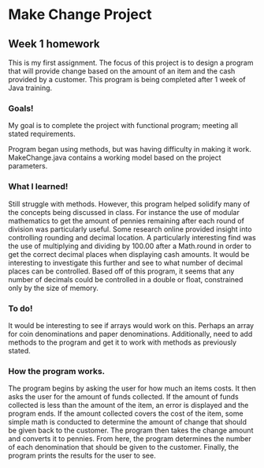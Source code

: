 # Make Change Project
## Week 1 homework

This is my first assignment. The focus of this project is to design a program that will provide change based on the amount of an item and the cash provided by a customer. This program is being completed after 1 week of Java training.

### Goals!

My goal is to complete the project with functional program; meeting all stated requirements.

Program began using methods, but was having difficulty in making it work. MakeChange.java contains a working model based on the project parameters. 

### What I learned!

Still struggle with methods. However, this program helped solidify many of the concepts being discussed in class. For instance the use of modular mathematics to get the amount of pennies remaining after each round of division was particularly useful. Some research online provided insight into controlling rounding and decimal location. A particularly interesting find was the use of multiplying and dividing by 100.00 after a Math.round in order to get the correct decimal places when displaying cash amounts. It would be interesting to investigate this further and see to what number of decimal places can be controlled. Based off of this program, it seems that any number of decimals could be controlled in a double or float, constrained only by the size of memory. 

### To do!

It would be interesting to see if arrays would work on this. Perhaps an array for coin denominations and paper denominations. Additionally, need to add methods to the program and get it to work with methods as previously stated. 

### How the program works.

The program begins by asking the user for how much an items costs. It then asks the user for the amount of funds collected. If the amount of funds collected is less than the amount of the item, an error is displayed and the program ends. If the amount collected covers the cost of the item, some simple math is conducted to determine the amount of change that should be given back to the customer. The program then takes the change amount and converts it to pennies. From here, the program determines the number of each denomination that should be given to the customer. Finally, the program prints the results for the user to see. 
